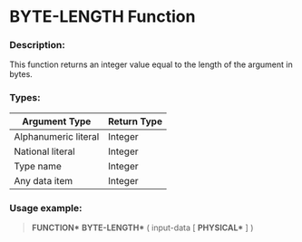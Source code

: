 # BYTE-LENGTH Function

### Description:

This function returns an integer value equal to
the length of the argument in bytes.

### Types:

| Argument Type        | Return Type |
| -------------------- | ----------- |
| Alphanumeric literal | Integer     |
| National literal     | Integer     |
| Type name            | Integer     |
| Any data item        | Integer     |

### Usage example:

> **FUNCTION\*** **BYTE-LENGTH\*** ( input-data [ **PHYSICAL\*** ] )
